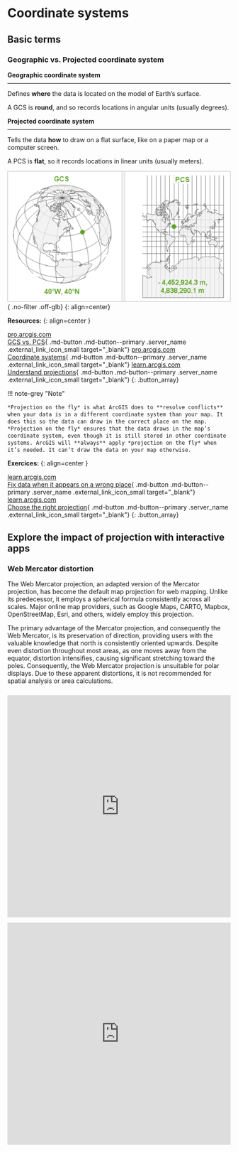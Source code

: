 # Coordinate systems

## Basic terms

### Geographic vs. Projected coordinate system

<div class="grid_container">
  <div class="grid_item" style="flex:1 1 300px;">
    <strong>Geographic coordinate system</strong>
    <hr style="margin:10px 0 !important;">
    <p>Defines <strong>where</strong> the data is located on the model of Earth’s surface.</p>
    <p>A GCS is <strong>round</strong>, and so records locations in angular units (usually degrees).</p>
  </div>
  <div class="grid_item" style="flex:1 1 300px;">
    <strong>Projected coordinate system</strong>
    <hr style="margin:10px 0 !important;">
    <p>Tells the data <strong>how</strong> to draw on a flat surface, like on a paper map or a computer screen.</p>
    <p>A PCS is <strong>flat</strong>, so it records locations in linear units (usually meters).</p>
  </div>
</div>

![](../assets/cviceni2/CS.png){ .no-filter .off-glb}
{: align=center}

**Resources:**
{: align=center }

[<span>pro.arcgis.com</span><br>GCS vs. PCS](https://www.esri.com/arcgis-blog/products/arcgis-pro/mapping/gcs_vs_pcs/){ .md-button .md-button--primary .server_name .external_link_icon_small target="\_blank"}
[<span>pro.arcgis.com</span><br>Coordinate systems](https://www.esri.com/arcgis-blog/products/arcgis-pro/mapping/coordinate-systems-difference/){ .md-button .md-button--primary .server_name .external_link_icon_small target="\_blank"}
[<span>learn.arcgis.com</span><br>Understand projections](https://learn.arcgis.com/en/projects/choose-the-right-projection/#understand-projections){ .md-button .md-button--primary .server_name .external_link_icon_small target="\_blank"}
{: .button_array}

!!! note-grey "Note"

    *Projection on the fly* is what ArcGIS does to **resolve conflicts** when your data is in a different coordinate system than your map. It does this so the data can draw in the correct place on the map. *Projection on the fly* ensures that the data draws in the map’s coordinate system, even though it is still stored in other coordinate systems. ArcGIS will **always** apply *projection on the fly* when it’s needed. It can’t draw the data on your map otherwise.

**Exercices:**
{: align=center }

[<span>learn.arcgis.com</span><br>Fix data when it appears on a wrong place](https://learn.arcgis.com/en/projects/fix-data-when-it-appears-in-the-wrong-place/){ .md-button .md-button--primary .server_name .external_link_icon_small target="\_blank"}
[<span>learn.arcgis.com</span><br>Choose the right projection](https://learn.arcgis.com/en/projects/choose-the-right-projection/){ .md-button .md-button--primary .server_name .external_link_icon_small target="\_blank"}
{: .button_array}

## Explore the impact of projection with interactive apps

### Web Mercator distortion

The Web Mercator projection, an adapted version of the Mercator projection, has become the default map projection for web mapping. Unlike its predecessor, it employs a spherical formula consistently across all scales. Major online map providers, such as Google Maps, CARTO, Mapbox, OpenStreetMap, Esri, and others, widely employ this projection.

The primary advantage of the Mercator projection, and consequently the Web Mercator, is its preservation of direction, providing users with the valuable knowledge that north is consistently oriented upwards. Despite even distortion throughout most areas, as one moves away from the equator, distortion intensifies, causing significant stretching toward the poles. Consequently, the Web Mercator projection is unsuitable for polar displays. Due to these apparent distortions, it is not recommended for spatial analysis or area calculations.

<iframe style="filter:none !important;margin-top:.6rem;" width="100%" height="500" frameborder="0" allowfullscreen src="https://www.thetruesize.com/#?borders=1~!MTU2ODg0MjU.NDY3MTc3NQ*MzEyNTI5MDA(NjIzOTIyOA~!CONTIGUOUS_US*MTAwMjQwNzU.MjUwMjM1MTc(MTc1)MQ~!IN*NTI2NDA1MQ.Nzg2MzQyMQ)MA~!CN*OTkyMTY5Nw.NzMxNDcwNQ(MjI1)Mg"></iframe>

<iframe style="filter:none !important;margin-top:.6rem;" width="100%" height="500" frameborder="0" allowfullscreen src="https://developers.arcgis.com/javascript/latest/sample-code/client-projection/live/"></iframe>
